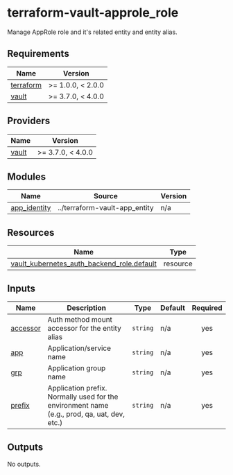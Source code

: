 # terraform-vault-approle_role

Manage AppRole role and it's related entity and entity alias.

<!-- BEGIN_TF_DOCS -->
## Requirements

| Name | Version |
|------|---------|
| <a name="requirement_terraform"></a> [terraform](#requirement\_terraform) | >= 1.0.0, < 2.0.0 |
| <a name="requirement_vault"></a> [vault](#requirement\_vault) | >= 3.7.0, < 4.0.0 |

## Providers

| Name | Version |
|------|---------|
| <a name="provider_vault"></a> [vault](#provider\_vault) | >= 3.7.0, < 4.0.0 |

## Modules

| Name | Source | Version |
|------|--------|---------|
| <a name="module_app_identity"></a> [app\_identity](#module\_app\_identity) | ../terraform-vault-app_entity | n/a |

## Resources

| Name | Type |
|------|------|
| [vault_kubernetes_auth_backend_role.default](https://registry.terraform.io/providers/hashicorp/vault/latest/docs/resources/kubernetes_auth_backend_role) | resource |

## Inputs

| Name | Description | Type | Default | Required |
|------|-------------|------|---------|:--------:|
| <a name="input_accessor"></a> [accessor](#input\_accessor) | Auth method mount accessor for the entity alias | `string` | n/a | yes |
| <a name="input_app"></a> [app](#input\_app) | Application/service name | `string` | n/a | yes |
| <a name="input_grp"></a> [grp](#input\_grp) | Application group name | `string` | n/a | yes |
| <a name="input_prefix"></a> [prefix](#input\_prefix) | Application prefix. Normally used for the environment name (e.g., prod, qa, uat, dev, etc.) | `string` | n/a | yes |

## Outputs

No outputs.
<!-- END_TF_DOCS -->